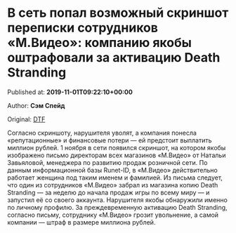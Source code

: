 
# В сеть попал возможный скриншот переписки сотрудников «М.Видео»: компанию якобы оштрафовали за активацию Death Stranding

Published at: **2019-11-01T09:22:10+00:00**

Author: **Сэм Спейд**

Original: [DTF](https://dtf.ru/gameindustry/78872-v-set-popal-vozmozhnyy-skrinshot-perepiski-sotrudnikov-m-video-kompaniyu-yakoby-oshtrafovali-za-aktivaciyu-death-stranding)

Согласно скриншоту, нарушителя уволят, а компания понесла «репутационные» и финансовые потери — ей предстоит выплатить миллион рублей.
1 ноября в сети появился скриншот, на котором якобы изображено письмо директорам всех магазинов «М.Видео» от Натальи Завьяловой, менеджера по развитию продаж розничной сети. По данным информационной базы Runet-ID, в «М.Видео» действительно работает женщина под таким именем и фамилией.
Из письма следует, что один из сотрудников «М.Видео» забрал из магазина копию Death Stranding — за неделю до начала продаж игры по всему миру — и запустил её со своего аккаунта.
Нарушителя якобы обнаружили именно по личному профилю. За преждевременную активацию Death Stranding, согласно письму, сотруднику «М.Видео» грозит увольнение, а самой компании — штраф в размере миллиона рублей.
